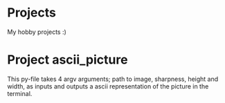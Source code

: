 # Projects
My hobby projects :)

# Project ascii_picture
This py-file takes 4 argv arguments; path to image, sharpness, height and width, as inputs and outputs a ascii representation of the picture in the terminal.

